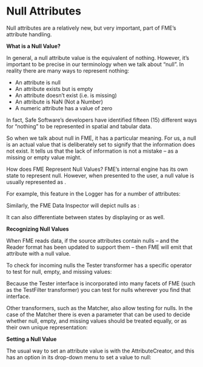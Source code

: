 # Null Attributes

Null attributes are a relatively new, but very important, part of FME’s attribute handling.

**What is a Null Value?**

In general, a null attribute value is the equivalent of nothing. However, it’s important to be precise in our terminology when we talk about “null”. In reality there are many ways to represent nothing:

- An attribute is null
- An attribute exists but is empty
- An attribute doesn’t exist (i.e. is missing)
- An attribute is NaN (Not a Number)
- A numeric attribute has a value of zero

In fact, Safe Software’s developers have identified fifteen (15) different ways for “nothing” to be represented in spatial and tabular data.

So when we talk about null in FME, it has a particular meaning. For us, a null is an actual value that is deliberately set to signify that the information does not exist. It tells us that the lack of information is not a mistake – as a missing or empty value might.

How does FME Represent Null Values?
FME’s internal engine has its own state to represent null. However, when presented to the user, a null value is usually represented as <null>.

For example, this feature in the Logger has <null> for a number of attributes:

Similarly, the FME Data Inspector will depict nulls as <null>:

It can also differentiate between states by displaying <missing> or <empty> as well.

**Recognizing Null Values**

When FME reads data, if the source attributes contain nulls – and the Reader format has been updated to support them – then FME will emit that attribute with a null value.

To check for incoming nulls the Tester transformer has a specific operator to test for null, empty, and missing values:

Because the Tester interface is incorporated into many facets of FME (such as the TestFilter transformer) you can test for nulls wherever you find that interface.

Other transformers, such as the Matcher, also allow testing for nulls. In the case of the Matcher there is even a parameter that can be used to decide whether null, empty, and missing values should be treated equally, or as their own unique representation:

**Setting a Null Value**

The usual way to set an attribute value is with the AttributeCreator, and this has an option in its drop-down menu to set a value to null: